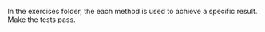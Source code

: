 In the exercises folder, the each method is used to achieve a specific result. Make the tests pass.
